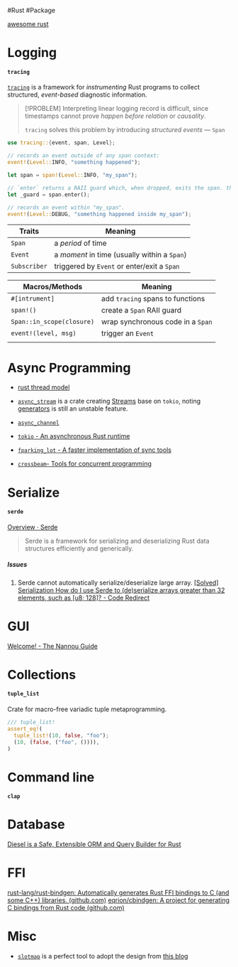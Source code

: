 #Rust 
#Package



[awesome rust](https://awesome-rust.com/)



# Logging

#### `tracing`

[`tracing`](https://docs.rs/tracing/latest/tracing/index.html) is a framework for _instrumenting_ Rust programs to collect structured, _event-based_ diagnostic information. 

>[!PROBLEM]
> Interpreting linear logging record is difficult, since timestamps cannot prove _happen before relation_ or _causality_.
> 
> `tracing` solves this problem by introducing _structured events_ — `Span`

```rust
use tracing::{event, span, Level};

// records an event outside of any span context:
event!(Level::INFO, "something happened");

let span = span!(Level::INFO, "my_span");

// `enter` returns a RAII guard which, when dropped, exits the span. this indicates that we are in the span for the current lexical scope.
let _guard = span.enter();

// records an event within "my_span".
event!(Level::DEBUG, "something happened inside my_span");
```

| Traits       | Meaning                                      |
| ------------ | -------------------------------------------- |
| `Span`       | a _period_ of time                           |
| `Event`      | a _moment_ in time (usually within a `Span`) |
| `Subscriber` | triggered by `Event` or enter/exit a `Span`  |

| Macros/Methods            | Meaning                           |
| ------------------------- | --------------------------------- |
| `#[intrument]`            | add `tracing` spans to functions  |
| `span!()`                 | create a `Span` RAII guard        |
| `Span::in_scope(closure)` | wrap synchronous code in a `Span` |
| `event!(level, msg)`      | trigger an `Event`                |
|                           |                                   |


# Async Programming

- [rust thread model](https://doc.rust-lang.org/std/thread/index.html)


- [`async_stream`](https://docs.rs/async-stream/latest/async_stream/) is a crate creating [Streams](https://rust-lang.github.io/async-book/05_streams/01_chapter.html) base on `tokio`, noting [generators](https://doc.rust-lang.org/beta/unstable-book/language-features/generators.html) is still an unstable feature.
- [`async_channel`](https://docs.rs/async-channel/latest/async_channel/) 
- [`tokio` - An asynchronous Rust runtime](https://tokio.rs/)
- [`fparking_lot` - A faster implementation of sync tools](https://docs.rs/parking_lot/0.12.1/parking_lot/index.html)
- [`crossbeam`- Tools for concurrent programming](https://docs.rs/crossbeam/latest/crossbeam/index.html)


# Serialize

#### `serde`  

[Overview · Serde](https://serde.rs/)

> Serde is a framework for serializing and deserializing Rust data structures efficiently and generically.


##### Issues

1. Serde cannot automatically serialize/deserialize large array. 
    [[Solved] Serialization How do I use Serde to (de)serialize arrays greater than 32 elements, such as [u8; 128]? - Code Redirect](https://coderedirect.com/questions/301694/how-do-i-use-serde-to-deserialize-arrays-greater-than-32-elements-such-as-u8)

 


# GUI

[Welcome! - The Nannou Guide](https://guide.nannou.cc/welcome.html)




# Collections

#### `tuple_list`
  Crate for macro-free variadic tuple metaprogramming.

```rust
/// tuple_list!
assert_eq!(
  tuple_list!(10, false, "foo");
  (10, (false, ("foo", ()))),
)
  ```


# Command line

#### `clap`


# Database

[Diesel is a Safe, Extensible ORM and Query Builder for Rust](http://diesel.rs/)



# FFI

[rust-lang/rust-bindgen: Automatically generates Rust FFI bindings to C (and some C++) libraries. (github.com)](https://github.com/rust-lang/rust-bindgen)
[eqrion/cbindgen: A project for generating C bindings from Rust code (github.com)](https://github.com/eqrion/cbindgen)


# Misc

- [`slotmap`](https://docs.rs/slotmap/latest) is a perfect tool to adopt the design from [this blog](https://kyren.github.io/2018/09/14/rustconf-talk.html)

